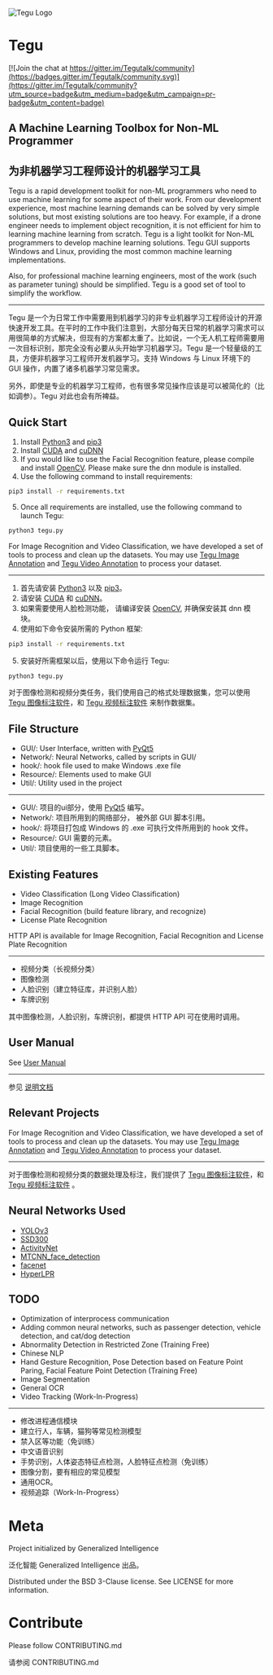 ![Tegu Logo](https://s2.ax1x.com/2019/01/30/kl6rzF.jpg)
# Tegu

[![Join the chat at https://gitter.im/Tegutalk/community](https://badges.gitter.im/Tegutalk/community.svg)](https://gitter.im/Tegutalk/community?utm_source=badge&utm_medium=badge&utm_campaign=pr-badge&utm_content=badge)

## A Machine Learning Toolbox for Non-ML Programmer
## 为非机器学习工程师设计的机器学习工具

Tegu is a rapid development toolkit for non-ML programmers who need to use machine learning for some aspect of their work. From our development experience, most machine learning demands can be solved by very simple solutions, but most existing solutions are too heavy. For example, if a drone engineer needs to implement object recognition, it is not efficient for him to learning machine learning from scratch. Tegu is a light toolkit for Non-ML programmers to develop machine learning solutions. Tegu GUI supports Windows and Linux, providing the most common machine learning implementations. 

Also, for professional machine learning engineers, most of the work (such as parameter tuning) should be simplified. Tegu is a good set of tool to simplify the workflow.

---


Tegu 是一个为日常工作中需要用到机器学习的非专业机器学习工程师设计的开源快速开发工具。在平时的工作中我们注意到，大部分每天日常的机器学习需求可以用很简单的方式解决，但现有的方案都太重了。比如说，一个无人机工程师需要用一次目标识别，那完全没有必要从头开始学习机器学习。Tegu 是一个轻量级的工具，方便非机器学习工程师开发机器学习。支持 Windows 与 Linux 环境下的 GUI 操作，内置了诸多机器学习常见需求。

另外，即使是专业的机器学习工程师，也有很多常见操作应该是可以被简化的（比如调参）。Tegu 对此也会有所裨益。

## Quick Start

1. Install [Python3](https://www.python.org) and [pip3](https://pip.pypa.io/en/stable/installing)
2. Install [CUDA](https://developer.nvidia.com/cuda-downloads) and [cuDNN](https://developer.nvidia.com/cudnn)
3. If you would like to use the Facial Recognition feature, please compile and install [OpenCV](https://opencv.org/). Please make sure the dnn module is installed.
4. Use the following command to install requirements:

```sh
pip3 install -r requirements.txt
```

5. Once all requirements are installed, use the following command to launch Tegu:
``` sh
python3 tegu.py
```
For Image Recognition and Video Classification, we have developed a set of tools to process and clean up the datasets. You may use [Tegu Image Annotation](http://www.giai.tech) and [Tegu Video Annotation](http://www.giai.tech) to process your dataset.

---

1. 首先请安装 [Python3](https://www.python.org) 以及 [pip3](https://pip.pypa.io/en/stable/installing)。
2. 请安装 [CUDA](https://developer.nvidia.com/cuda-downloads) 和 [cuDNN](https://developer.nvidia.com/cudnn)。
3. 如果需要使用人脸检测功能， 请编译安装 [OpenCV](https://opencv.org/), 并确保安装其 dnn 模块。
4. 使用如下命令安装所需的 Python 框架:

```sh
pip3 install -r requirements.txt
```

5. 安装好所需框架以后，使用以下命令运行 Tegu:
``` sh
python3 tegu.py
```
对于图像检测和视频分类任务，我们使用自己的格式处理数据集，您可以使用 [Tegu 图像标注软件](http://www.giai.tech)，和 [Tegu 视频标注软件](http://www.giai.tech) 来制作数据集。

## File Structure

* GUI/: User Interface, written with [PyQt5](https://www.riverbankcomputing.com/software/pyqt/download5)
* Network/: Neural Networks, called by scripts in GUI/
* hook/: hook file used to make Windows .exe file
* Resource/: Elements used to make GUI
* Util/: Utility used in the project

---

* GUI/: 项目的ui部分，使用 [PyQt5](https://www.riverbankcomputing.com/software/pyqt/download5) 编写。
* Network/: 项目所用到的网络部分， 被外部 GUI 脚本引用。
* hook/: 将项目打包成 Windows 的 .exe 可执行文件所用到的 hook 文件。
* Resource/: GUI 需要的元素。
* Util/: 项目使用的一些工具脚本。

## Existing Features

* Video Classification (Long Video Classification)
* Image Recognition
* Facial Recognition (build feature library, and recognize)
* License Plate Recognition

HTTP API is available for Image Recognition, Facial Recognition and License Plate Recognition

---

* 视频分类（长视频分类）
* 图像检测
* 人脸识别（建立特征库，并识别人脸）
* 车牌识别

其中图像检测，人脸识别，车牌识别，都提供 HTTP API 可在使用时调用。

## User Manual

See [User Manual](http://www.giai.tech)

---

参见 [说明文档](http://www.giai.tech)

## Relevant Projects

For Image Recognition and Video Classification, we have developed a set of tools to process and clean up the datasets. You may use [Tegu Image Annotation](http://www.giai.tech) and [Tegu Video Annotation](http://www.giai.tech) to process your dataset.

---

对于图像检测和视频分类的数据处理及标注，我们提供了 [Tegu 图像标注软件](http://www.giai.tech)，和 [Tegu 视频标注软件](http://www.giai.tech) 。

## Neural Networks Used

* [YOLOv3](https://github.com/qqwweee/keras-yolo3)
* [SSD300](https://github.com/pierluigiferrari/ssd_keras)
* [ActivityNet](https://github.com/imatge-upc/activitynet-2016-cvprw)
* [MTCNN_face_detection](https://github.com/kpzhang93/MTCNN_face_detection_alignment)
* [facenet](https://github.com/davidsandberg/facenet)
* [HyperLPR](https://github.com/zeusees/HyperLPR)

## TODO

* Optimization of interprocess communication
* Adding common neural networks, such as passenger detection, vehicle detection, and cat/dog detection
* Abnormality Detection in Restricted Zone (Training Free)
* Chinese NLP
* Hand Gesture Recognition, Pose Detection based on Feature Point Paring, Facial Feature Point Detection (Training Free)
* Image Segmentation
* General OCR
* Video Tracking (Work-In-Progress)

---

* 修改进程通信模块
* 建立行人，车辆，猫狗等常见检测模型
* 禁入区等功能（免训练）
* 中文语音识别
* 手势识别，人体姿态特征点检测，人脸特征点检测（免训练）
* 图像分割，要有相应的常见模型
* 通用OCR。
* 视频追踪（Work-In-Progress）

# Meta

Project initialized by Generalized Intelligence

泛化智能 Generalized Intelligence 出品。

Distributed under the BSD 3-Clause license. See LICENSE for more information.

# Contribute

Please follow CONTRIBUTING.md

请参阅 CONTRIBUTING.md
